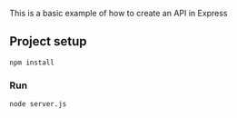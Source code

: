 This is a basic example of how to create an API in Express

## Project setup
```
npm install
```

### Run
```
node server.js
```
